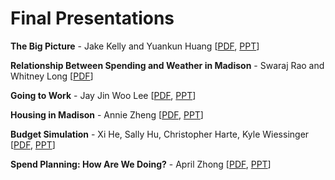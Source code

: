 # Final Presentations

**The Big Picture** - Jake Kelly and Yuankun Huang  [[PDF](https://github.com/tylerharter/s19-city/raw/master/final-presentations/jake-yuankun.pdf), [PPT](https://github.com/tylerharter/s19-city/raw/master/final-presentations/jake-yuankun.pptx)]

**Relationship Between Spending and Weather in Madison** - Swaraj Rao and Whitney Long  [[PDF](https://github.com/tylerharter/s19-city/raw/master/final-presentations/whitney-swaraj.pdf)]

**Going to Work** - Jay Jin Woo Lee  [[PDF](https://github.com/tylerharter/s19-city/raw/master/final-presentations/jin-woo.pdf), [PPT](https://github.com/tylerharter/s19-city/raw/master/final-presentations/jin-woo.pptx)]

**Housing in Madison** - Annie Zheng  [[PDF](https://github.com/tylerharter/s19-city/raw/master/final-presentations/annie.pdf), [PPT](https://github.com/tylerharter/s19-city/raw/master/final-presentations/annie.pptx)]

**Budget Simulation** - Xi He, Sally Hu, Christopher Harte, Kyle Wiessinger [[PDF](https://github.com/tylerharter/s19-city/raw/master/final-presentations/xi-sally-chris-kyle.pdf), [PPT](https://github.com/tylerharter/s19-city/raw/master/final-presentations/xi-sally-chris-kyle.pptx)]

**Spend Planning: How Are We Doing?** - April Zhong  [[PDF](https://github.com/tylerharter/s19-city/raw/master/final-presentations/april.pdf), [PPT](https://github.com/tylerharter/s19-city/raw/master/final-presentations/april.pptx)]
